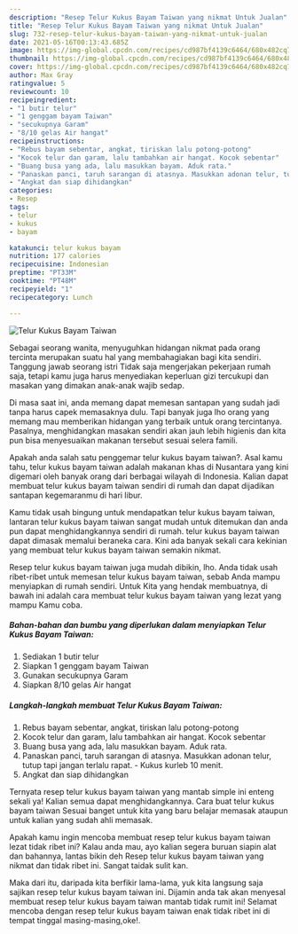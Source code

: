 ```yaml
---
description: "Resep Telur Kukus Bayam Taiwan yang nikmat Untuk Jualan"
title: "Resep Telur Kukus Bayam Taiwan yang nikmat Untuk Jualan"
slug: 732-resep-telur-kukus-bayam-taiwan-yang-nikmat-untuk-jualan
date: 2021-05-16T00:13:43.685Z
image: https://img-global.cpcdn.com/recipes/cd987bf4139c6464/680x482cq70/telur-kukus-bayam-taiwan-foto-resep-utama.jpg
thumbnail: https://img-global.cpcdn.com/recipes/cd987bf4139c6464/680x482cq70/telur-kukus-bayam-taiwan-foto-resep-utama.jpg
cover: https://img-global.cpcdn.com/recipes/cd987bf4139c6464/680x482cq70/telur-kukus-bayam-taiwan-foto-resep-utama.jpg
author: Max Gray
ratingvalue: 5
reviewcount: 10
recipeingredient:
- "1 butir telur"
- "1 genggam bayam Taiwan"
- "secukupnya Garam"
- "8/10 gelas Air hangat"
recipeinstructions:
- "Rebus bayam sebentar, angkat, tiriskan lalu potong-potong"
- "Kocok telur dan garam, lalu tambahkan air hangat. Kocok sebentar"
- "Buang busa yang ada, lalu masukkan bayam. Aduk rata."
- "Panaskan panci, taruh sarangan di atasnya. Masukkan adonan telur, tutup tapi jangan terlalu rapat. Kukus kurleb 10 menit."
- "Angkat dan siap dihidangkan"
categories:
- Resep
tags:
- telur
- kukus
- bayam

katakunci: telur kukus bayam 
nutrition: 177 calories
recipecuisine: Indonesian
preptime: "PT33M"
cooktime: "PT48M"
recipeyield: "1"
recipecategory: Lunch

---
```



![Telur Kukus Bayam Taiwan](https://img-global.cpcdn.com/recipes/cd987bf4139c6464/680x482cq70/telur-kukus-bayam-taiwan-foto-resep-utama.jpg)

Sebagai seorang wanita, menyuguhkan hidangan nikmat pada orang tercinta merupakan suatu hal yang membahagiakan bagi kita sendiri. Tanggung jawab seorang istri Tidak saja mengerjakan pekerjaan rumah saja, tetapi kamu juga harus menyediakan keperluan gizi tercukupi dan masakan yang dimakan anak-anak wajib sedap.

Di masa  saat ini, anda memang dapat memesan santapan yang sudah jadi tanpa harus capek memasaknya dulu. Tapi banyak juga lho orang yang memang mau memberikan hidangan yang terbaik untuk orang tercintanya. Pasalnya, menghidangkan masakan sendiri akan jauh lebih higienis dan kita pun bisa menyesuaikan makanan tersebut sesuai selera famili. 



Apakah anda salah satu penggemar telur kukus bayam taiwan?. Asal kamu tahu, telur kukus bayam taiwan adalah makanan khas di Nusantara yang kini digemari oleh banyak orang dari berbagai wilayah di Indonesia. Kalian dapat membuat telur kukus bayam taiwan sendiri di rumah dan dapat dijadikan santapan kegemaranmu di hari libur.

Kamu tidak usah bingung untuk mendapatkan telur kukus bayam taiwan, lantaran telur kukus bayam taiwan sangat mudah untuk ditemukan dan anda pun dapat menghidangkannya sendiri di rumah. telur kukus bayam taiwan dapat dimasak memalui beraneka cara. Kini ada banyak sekali cara kekinian yang membuat telur kukus bayam taiwan semakin nikmat.

Resep telur kukus bayam taiwan juga mudah dibikin, lho. Anda tidak usah ribet-ribet untuk memesan telur kukus bayam taiwan, sebab Anda mampu menyiapkan di rumah sendiri. Untuk Kita yang hendak membuatnya, di bawah ini adalah cara membuat telur kukus bayam taiwan yang lezat yang mampu Kamu coba.

<!--inarticleads1-->

##### Bahan-bahan dan bumbu yang diperlukan dalam menyiapkan Telur Kukus Bayam Taiwan:

1. Sediakan 1 butir telur
1. Siapkan 1 genggam bayam Taiwan
1. Gunakan secukupnya Garam
1. Siapkan 8/10 gelas Air hangat




<!--inarticleads2-->

##### Langkah-langkah membuat Telur Kukus Bayam Taiwan:

1. Rebus bayam sebentar, angkat, tiriskan lalu potong-potong
1. Kocok telur dan garam, lalu tambahkan air hangat. Kocok sebentar
1. Buang busa yang ada, lalu masukkan bayam. Aduk rata.
1. Panaskan panci, taruh sarangan di atasnya. Masukkan adonan telur, tutup tapi jangan terlalu rapat. - Kukus kurleb 10 menit.
1. Angkat dan siap dihidangkan




Ternyata resep telur kukus bayam taiwan yang mantab simple ini enteng sekali ya! Kalian semua dapat menghidangkannya. Cara buat telur kukus bayam taiwan Sesuai banget untuk kita yang baru belajar memasak ataupun untuk kalian yang sudah ahli memasak.

Apakah kamu ingin mencoba membuat resep telur kukus bayam taiwan lezat tidak ribet ini? Kalau anda mau, ayo kalian segera buruan siapin alat dan bahannya, lantas bikin deh Resep telur kukus bayam taiwan yang nikmat dan tidak ribet ini. Sangat taidak sulit kan. 

Maka dari itu, daripada kita berfikir lama-lama, yuk kita langsung saja sajikan resep telur kukus bayam taiwan ini. Dijamin anda tak akan menyesal membuat resep telur kukus bayam taiwan mantab tidak rumit ini! Selamat mencoba dengan resep telur kukus bayam taiwan enak tidak ribet ini di tempat tinggal masing-masing,oke!.


